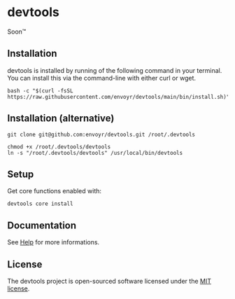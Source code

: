 # devtools

Soon™

## Installation

devtools is installed by running of the following command in your terminal. You can install this via the command-line with either curl or wget.

````
bash -c "$(curl -fsSL https://raw.githubusercontent.com/envoyr/devtools/main/bin/install.sh)"
````

## Installation (alternative)

````
git clone git@github.com:envoyr/devtools.git /root/.devtools
````

````
chmod +x /root/.devtools/devtools
ln -s "/root/.devtools/devtools" /usr/local/bin/devtools
````

## Setup

Get core functions enabled with:

````
devtools core install
````

## Documentation

See [Help](HELP) for more informations.

## License

The devtools project is open-sourced software licensed under the [MIT license](https://opensource.org/licenses/MIT).
